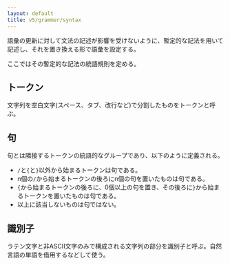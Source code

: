 ```yaml
---
layout: default
title: v5/grammer/syntax
---
```


語彙の更新に対して文法の記述が影響を受けないように、暫定的な記法を用いて記述し、それを置き換える形で語彙を設定する。

ここではその暫定的な記法の統語規則を定める。

## トークン

文字列を空白文字(スペース、タブ、改行など)で分割したものをトークンと呼ぶ。

## 句

句とは隣接するトークンの統語的なグループであり、以下のように定義される。

+ `/`と`{`と`}`以外から始まるトークンは句である。
+ n個の`/`から始まるトークンの後ろにn個の句を置いたものは句である。
+ `{`から始まるトークンの後ろに、0個以上の句を置き、その後ろに`}`から始まるトークンを置いたものは句である。
+ 以上に該当しないものは句ではない。

## 識別子

ラテン文字と非ASCII文字のみで構成される文字列の部分を識別子と呼ぶ。自然言語の単語を借用するなどして使う。
